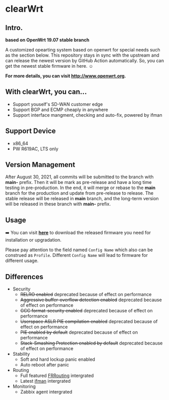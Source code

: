 # clearWrt

## Intro. 

**based on OpenWrt 19.07 stable branch**

A customized opearting system based on openwrt for special needs such as the section below. This repository stays in sync with the upstream and can release the newest version by GitHub Action automatically. So, you can get the newest stable firmware in here. :relaxed:

**For more details, you can visit http://www.openwrt.org.**

## With clearWrt, you can...
* Support youself's SD-WAN customer edge
* Support BGP and ECMP cheaply in anywhere
* Support interface mangment, checking and auto-fix, powered by ifman
## Support Device

* x86_64
* PW R619AC, LTS only

## Version Management

After August 30, 2021, all commits will be submitted to the branch with **main-** prefix. Then it will be mark as pre-release and have a long time testing in pre-production. In the end, it will merge or rebase to the **main** branch for the production and update from pre-release to release. The stable release will be released in **main** branch, and the long-term version will be released in these branch with **main-** prefix. 

## Usage

:arrow_right: You can visit **[here](https://github.com/XUEGAONET/clearWrt/releases)** to download the released firmware you need for installation or upgradation.

Please pay attention to the field named `Config Name` which also can be construed as `Profile`. Different `Config Name` will lead to firmware for different usage.

## Differences

* Security
  * ~~RELRO enabled~~ deprecated because of effect on performance
  * ~~Aggressive buffer-overflow detection enabled~~ deprecated because of effect on performance
  * ~~GCC format-security enabled~~ deprecated because of effect on performance
  * ~~Userspace ASLR PIE compilation enabled~~ deprecated because of effect on performance
  * ~~PIE enabled by default~~ deprecated because of effect on performance
  * ~~Stack-Smashing Protection enabled by default~~ deprecated because of effect on performance
* Stability
  * Soft and hard lockup panic enabled
  * Auto reboot after panic
* Routing
  * Full featured [FRRouting](https://frrouting.org/) intergrated
  * Latest [ifman](https://github.com/XUEGAONET/ifman) intergrated
* Monitoring
  * Zabbix agent intergrated
